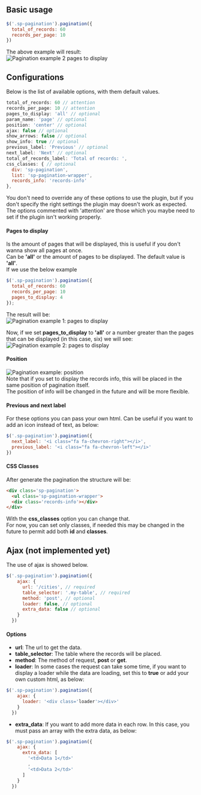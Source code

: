 ## Basic usage
```javascript
$('.sp-pagination').pagination({
  total_of_records: 60
  records_per_page: 10
})
```
The above example will result:  
![Pagination example 2 pages to display](https://i.imgur.com/t8sIABv.png)  

## Configurations

Below is the list of available options, with them default values.

```javascript
total_of_records: 60 // attention
records_per_page: 10 // attention
pages_to_display: 'all' // optional
param_name: 'page' // optional
position: 'center' // optional
ajax: false // optional
show_arrows: false // optional
show_info: true // optional
previous_label: 'Previous' // optional
next_label: 'Next' // optional
total_of_records_label: 'Total of records: ',
css_classes: { // optional
  div: 'sp-pagination',
  list: 'sp-pagination-wrapper',
  records_info: 'records-info'
},
```
You don't need to override any of these options to use the plugin, but if you don't specify the right settings the plugin may doesn't work as expected.  
The options commented with 'attention' are those which you maybe need to set if the plugin isn't working properly.

#### Pages to display

Is the amount of pages that will be displayed, this is useful if you don't wanna show all pages at once.  
Can be **'all'** or the amount of pages to be displayed. The default value is **'all'**.  
If we use the below example
```javascript
$('.sp-pagination').pagination({
  total_of_records: 60 
  records_per_page: 10 
  pages_to_display: 4 
});
```
The result will be:  
![Pagination example 1: pages to display](https://i.imgur.com/px3rUMh.png)  
  
Now, if we set **pages_to_display** to **'all'** or a number greater than the pages that can be displayed (in this case, six) we will see:  
![Pagination example 2: pages to display](https://i.imgur.com/t8sIABv.png)  

#### Position

![Pagination example: position](https://i.imgur.com/62y4tTa.png)  
Note that if you set to display the records info, this will be placed in the same position of pagination itself.  
The position of info will be changed in the future and will be more flexible.

#### Previous and next label

For these options you can pass your own html. Can be useful if you want to add an icon instead of text, as below:
```javascript
$('.sp-pagination').pagination({
  next_label: '<i class="fa fa-chevron-right"></i>',
  previous_label: '<i class="fa fa-chevron-left"></i>'
})
```

#### CSS Classes

After generate the pagination the structure will be:
```html
<div class='sp-pagination'>
  <ul class='sp-pagination-wrapper'>
  <div class='records-info'></div>
</div>
```
With the **css_classes** option you can change that.  
For now, you can set only classes, if needed this may be changed in the future to permit add both **id** and **classes**.

## Ajax (not implemented yet)

The use of ajax is showed below.
```javascript
$('.sp-pagination').pagination({
    ajax: {
      url: '/cities', // required
      table_selector: '.my-table', // required
      method: 'post', // optional
      loader: false, // optional
      extra_data: false // optional
    }
  })
```

#### Options
- **url**: The url to get the data.
- **table_selector**: The table where the records will be placed.
- **method**: The method of request, **post** or **get**.
- **loader**: In some cases the request can take some time, if you want to display a loader while the data are loading, set this to **true** or add your own custom html, as below:
```javascript
$('.sp-pagination').pagination({
    ajax: {
      loader: '<div class='loader'></div>'
    }
  })
```
- **extra_data**: If you want to add more data in each row. In this case, you must pass an array with the extra data, as below:
```javascript
$('.sp-pagination').pagination({
    ajax: {
      extra_data: [
        '<td>Data 1</td>'
        ,
        '<td>Data 2</td>'
      ]
    }
  })
```

